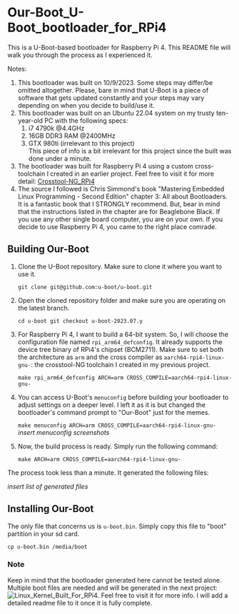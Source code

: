 # Our-Boot_U-Boot_bootloader_for_RPi4

This is a U-Boot-based bootloader for Raspberry Pi 4. This README file will walk you through the process as I experienced it.

Notes:
  1. This bootloader was built on 10/9/2023. Some steps may differ/be omitted altogether. Please, bare in mind that U-Boot is a piece of software that gets updated constantly and your steps may vary depending on when you decide to build/use it.
  2. This bootloader was built on an Ubuntu 22.04 system on my trusty ten-year-old PC with the following specs:
       1. i7 4790k @4.4GHz
       1. 16GB DDR3 RAM @2400MHz
       1. GTX 980ti (irrelevant to this project) \
This piece of info is a bit irrelevant for this project since the built was done under a minute.
  3. The bootloader was built for Raspberry Pi 4 using a custom cross-toolchain I created in an earlier project. Feel free to visit it for more detail: [Crosstool-NG_RPi4](https://github.com/AhmedAlyEl-Ghannam/Crosstool-NG_RPi4)
  4. The source I followed is Chris Simmond's book "Mastering Embedded Linux Programming - Second Edition" chapter 3: All about Bootloaders. It is a fantastic book that I STRONGLY recommend. But, bear in mind that the instructions listed in the chapter are for Beaglebone Black. If you use any other single board computer, you are on your own. If you decide to use Raspberry Pi 4, you came to the right place comrade.


## Building Our-Boot

1. Clone the U-Boot repository. Make sure to clone it where you want to use it.
   
   ``
   git clone git@github.com:u-boot/u-boot.git
   ``

   
2. Open the cloned repository folder and make sure you are operating on the latest branch.

   ``
   cd u-boot
   git checkout u-boot-2023.07.y
   ``

3. For Raspberry Pi 4, I want to build a 64-bit system. So, I will choose the configuration file named `rpi_arm64_defconfig`. It already supports the device tree binary of RPi4's chipset (BCM2711). Make sure to set both the architecture as `arm` and the cross compiler as `aarch64-rpi4-linux-gnu-`: the crosstool-NG toolchain I created in my previous project.

   ``
   make rpi_arm64_defconfig ARCH=arm CROSS_COMPILE=aarch64-rpi4-linux-gnu-
   ``

4. You can access U-Boot's `menuconfig` before building your bootloader to adjust settings on a deeper level. I left it as it is but changed the bootloader's command prompt to "Our-Boot" just for the memes.

   ``
   make menuconfig ARCH=arm CROSS_COMPILE=aarch64-rpi4-linux-gnu-
   ``
   *insert menuconfig screenshots*

5. Now, the build process is ready. Simply run the following command:

   ``
   make ARCH=arm CROSS_COMPILE=aarch64-rpi4-linux-gnu-
   ``


The process took less than a minute. It generated the following files:

  *insert list of generated files*


## Installing Our-Boot

The only file that concerns us is `u-boot.bin`. Simply copy this file to "boot" partition in your sd card.

  ``
  cp u-boot.bin /media/boot
  ``

### Note
Keep in mind that the bootloader generated here cannot be tested alone. Multiple boot files are needed and will be generated in the next project: ![Linux_Kernel_Built_For_RPi4](https://github.com/AhmedAlyEl-Ghannam/Linux_Kernel_Built_For_RPi4). Feel free to visit it for more info. I will add a detailed readme file to it once it is fully complete.
   

   

   
   
